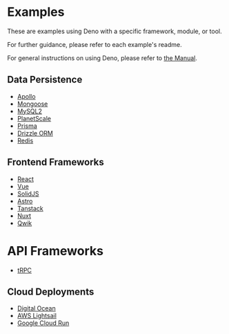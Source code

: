# Examples

These are examples using Deno with a specific framework, module, or tool.

For further guidance, please refer to each example's readme.

For general instructions on using Deno, please refer to
[the Manual](https://deno.land/manual).

## Data Persistence

- [Apollo](https://github.com/denoland/examples/tree/main/with-apollo)
- [Mongoose](https://github.com/denoland/examples/tree/main/with-mongoose)
- [MySQL2](https://github.com/denoland/examples/tree/main/with-mysql2)
- [PlanetScale](https://github.com/denoland/examples/tree/main/with-planetscale)
- [Prisma](https://github.com/denoland/examples/tree/main/with-prisma)
- [Drizzle ORM](https://github.com/denoland/examples/tree/main/with-drizzle)
- [Redis](https://github.com/denoland/examples/tree/main/with-redis)

## Frontend Frameworks

- [React](https://github.com/denoland/examples/tree/main/with-react)
- [Vue](https://github.com/denoland/examples/tree/main/with-vue)
- [SolidJS](https://github.com/denoland/examples/tree/main/with-solidjs)
- [Astro](https://github.com/denoland/examples/tree/main/with-astro)
- [Tanstack](https://github.com/denoland/examples/tree/main/with-tanstack)
- [Nuxt](https://github.com/denoland/examples/tree/main/with-nuxt)
- [Qwik](https://github.com/denoland/examples/tree/main/with-qwik)

# API Frameworks

- [tRPC](https://github.com/denoland/examples/tree/main/with-trpc)

## Cloud Deployments

- [Digital Ocean](https://github.com/denoland/examples/tree/main/on-digital-ocean)
- [AWS Lightsail](https://github.com/denoland/examples/tree/main/on-aws-lightsail)
- [Google Cloud Run](https://github.com/denoland/examples/tree/main/on-google-cloud-run)
